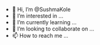 - 👋 Hi, I’m @SushmaKole
- 👀 I’m interested in ...
- 🌱 I’m currently learning ...
- 💞️ I’m looking to collaborate on ...
- 📫 How to reach me ...

<!---
SushmaKole/SushmaKole is a ✨ special ✨ repository because its `README.md` (this file) appears on your GitHub profile.
You can click the Preview link to take a look at your changes.
--->
